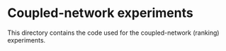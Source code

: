 # Coupled-network experiments

This directory contains the code used for the coupled-network (ranking) experiments.
